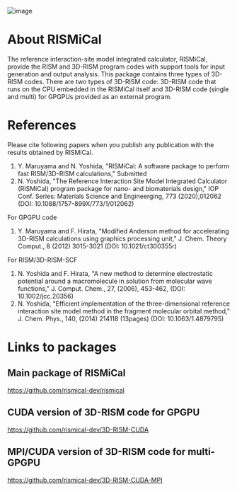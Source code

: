 ![image](https://github.com/rismical-dev/rismical-dev.github.io/assets/52684030/c9877db1-547d-4780-90a2-667df3fff599)

# About RISMiCal
The reference interaction-site model integrated calculator, RISMiCal, provide the RISM and 3D-RISM program codes with support tools for input generation and output analysis.
This package contains three types of 3D-RISM codes.
There are two types of 3D-RISM code: 3D-RISM code that runs on the CPU embedded in the RISMiCal itself and 3D-RISM code (single and multi) for GPGPUs provided as an external program.

# References
Please cite following papers when you publish any publication with the results obtained by RISMiCal.
1. Y. Maruyama and N. Yoshida, "RISMiCal: A software package to perform fast RISM/3D-RISM calculations," Submitted
2. N. Yoshida, "The Reference Interaction Site Model Integrated Calculator (RISMiCal) program package for nano- and biomaterials design," IOP Conf. Series: Materials Science and Engineerging, 773 (2020),012062 (DOI: 10.1088/1757-899X/773/1/012062)

For GPGPU code
1. Y. Maruyama and F. Hirata, "Modified Anderson method for accelerating 3D-RISM calculations using graphics processing unit," J. Chem. Theory Comput., 8 (2012) 3015-3021 (DOI: 10.1021/ct300355r) 

For RISM/3D-RISM-SCF
1. N. Yoshida and F. Hirata, "A new method to determine electrostatic potential around a macromolecule in solution from molecular wave functions," J. Comput. Chem., 27, (2006), 453-462, (DOI: 10.1002/jcc.20356)
2. N. Yoshida, "Efficient implementation of the three-dimensional reference interaction site model method in the fragment molecular orbital method," J. Chem. Phys., 140, (2014) 214118 (13pages) (DOI: 10.1063/1.4879795)

# Links to packages

## Main package of RISMiCal
https://github.com/rismical-dev/rismical

## CUDA version of 3D-RISM code for GPGPU
https://github.com/rismical-dev/3D-RISM-CUDA

## MPI/CUDA version of 3D-RISM code for multi-GPGPU
https://github.com/rismical-dev/3D-RISM-CUDA-MPI
